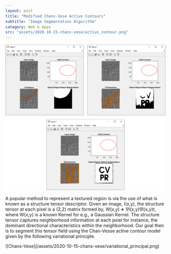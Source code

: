 ```yaml
---
layout: post
title: "Modified Chans-Vese Active Contours"
subtitle: "Image Segmentation Algorithm"
category: Web & Apps
src: "assets/2020-10-15-chans-vese/active_contour.png"
---
```

![Chans-Vese](/assets/2020-10-15-chans-vese/chans_vese.png)
<p>A popular method to represent a textured region is via the use of what is known as a structure tensor descriptor. Given an image, I(x,y), the structure tensor at each pixel is a (2,2) matrix formed by, W(x,y) ∗ ∇I(x,y)∇I(x,y)t, where W(x,y) is a known Kernel for e.g., a Gaussian Kernel. The structure tensor captures neighborhood information at each pxiel for instance, the dominant directional characteristics within the neighborhood. Our goal then is to segment this tensor field using the Chan-Vesse active contour model given by the following variational principle.</p>
![Chans-Vese](/assets/2020-10-15-chans-vese/variational_principal.png)
